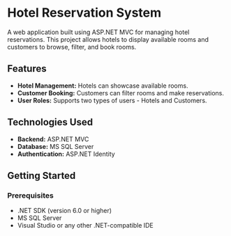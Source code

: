 # Hotel Reservation System

A web application built using ASP.NET MVC for managing hotel reservations. This project allows hotels to display available rooms and customers to browse, filter, and book rooms.

## Features

- **Hotel Management:** Hotels can showcase available rooms.
- **Customer Booking:** Customers can filter rooms and make reservations.
- **User Roles:** Supports two types of users - Hotels and Customers.

## Technologies Used

- **Backend:** ASP.NET MVC
- **Database:** MS SQL Server
- **Authentication:** ASP.NET Identity

## Getting Started

### Prerequisites

- .NET SDK (version 6.0 or higher)
- MS SQL Server
- Visual Studio or any other .NET-compatible IDE


